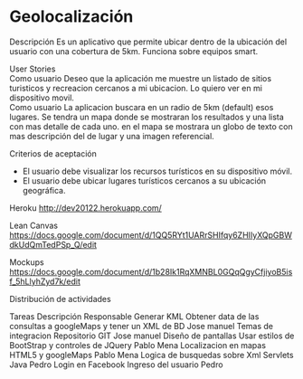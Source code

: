 Geolocalización
===============

Descripción
Es un aplicativo que permite ubicar dentro de la ubicación del usuario con una cobertura de 5km. Funciona sobre equipos smart.

User Stories  	
Como usuario	Deseo que la aplicación me muestre un listado de sitios turisticos y recreacion cercanos a mi ubicacion. 
              Lo quiero ver en mi dispositivo movil.	
Como usuario	La aplicacion buscara en un radio de 5km (default) esos lugares. Se tendra un mapa donde se mostraran los
              resultados y una lista con mas detalle de cada uno. en el mapa se mostrara un globo de texto con mas 
              descripción del de lugar y una imagen referencial.
		
		
Criterios de aceptación		
 -	El usuario debe visualizar los recursos turísticos en su dispositivo móvil.	
 -	El usuario debe ubicar lugares turísticos cercanos a su ubicación geográfica.	

Heroku
	http://dev20122.herokuapp.com/

Lean Canvas	
  	https://docs.google.com/document/d/1QQ5RYt1UARrSHIfqy6ZHIIyXQpGBWdkUdQmTedPSp_Q/edit	
		
Mockups	
  	https://docs.google.com/document/d/1b28Ik1RqXMNBL0GQqQgyCfjiyoB5isf_5hLlyhZyd7k/edit	
		
Distribución de actividades		

Tareas	Descripción	Responsable
Generar KML 	                    Obtener data de las consultas a googleMaps y tener un XML de BD 	  Jose manuel
Temas de integracion	            Repositorio GIT	                                                  Jose manuel
Diseño de pantallas	              Usar estilos de BootStrap y controles de JQuery	                  Pablo Mena
Localizacion en mapas	            HTML5 y googleMaps	                                              Pablo Mena
Logica de busquedas sobre Xml	    Servlets Java	                                                    Pedro
Login en Facebook	                Ingreso del usuario                                               Pedro
		
		
		
		